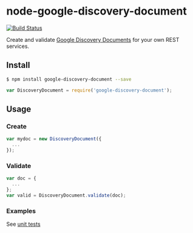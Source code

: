 # node-google-discovery-document
[![Build Status](https://travis-ci.org/tjwebb/node-google-discovery-document.svg?branch=master)](https://travis-ci.org/tjwebb/node-google-discovery-document)

Create and validate [Google Discovery Documents](https://developers.google.com/discovery/v1/reference/apis) for your own REST services.

## Install
```sh
$ npm install google-discovery-document --save
```

```js
var DiscoveryDocument = require('google-discovery-document');
```

## Usage

### Create

```js
var mydoc = new DiscoveryDocument({
  ...
});
```

### Validate

```js
var doc = {
  ...
};
var valid = DiscoveryDocument.validate(doc);
```

### Examples

See [unit tests](https://github.com/tjwebb/node-google-discovery-document/blob/master/test/index.js)
